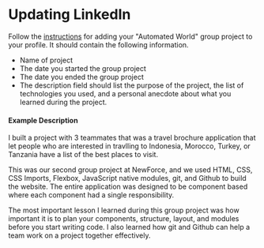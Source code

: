 # Updating LinkedIn

Follow the [instructions](https://www.linkedin.com/help/linkedin/answer/43524/adding-and-editing-projects-on-your-profile?lang=en) for adding your "Automated World" group project to your profile. It should contain the following information.

* Name of project
* The date you started the group project
* The date you ended the group project
* The description field should list the purpose of the project, the list of technologies you used, and a personal anecdote about what you learned during the project.

#### Example Description

I built a project with 3 teammates that was a travel brochure application that let people who are interested in travlling to Indonesia, Morocco, Turkey, or Tanzania have a list of the best places to visit.

This was our second group project at NewForce, and we used HTML, CSS, CSS Imports, Flexbox, JavaScript native modules, git, and Github to build the website. The entire application was designed to be component based where each component had a single responsibility.

The most important lesson I learned during this group project was how important it is to plan your components, structure, layout, and modules before you start writing code. I also learned how git and Github can help a team work on a project together effectively.


